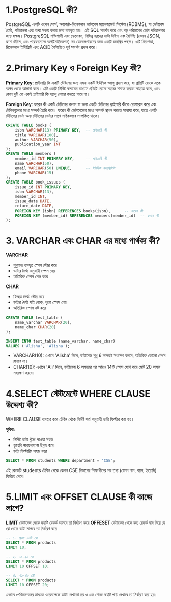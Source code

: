# 1.PostgreSQL কী?
PostgreSQL একটি ওপেন সোর্স, অবজেক্ট-রিলেশনাল ডাটাবেস ম্যানেজমেন্ট সিস্টেম (RDBMS), যা ডেটাবেস তৈরি, পরিচালনা এবং তথ্য সঞ্চয় করার জন্য ব্যবহৃত হয়। এটি SQL সমর্থন করে এবং বড় পরিমাণের ডেটা পরিচালনার জন্য সক্ষম। PostgreSQL শক্তিশালী এবং স্কেলেবল, বিভিন্ন ধরনের ডাটা টাইপ এবং বৈশিষ্ট্য (যেমন JSON, হ্যাশ টেবিল, এবং পারফরম্যান্স অপটিমাইজেশন) সহ ডেভেলপারদের জন্য একটি জনপ্রিয় পছন্দ। এটি নিরাপত্তা, রিলেশনাল ইন্টিগ্রিটি এবং ACID বৈশিষ্ট্যেও পূর্ণ সমর্থন প্রদান করে।

# 2.Primary Key ও  Foreign Key কী?
 
 **Primary Key**:
 প্রাইমারি কি একটি টেবিলের জন্য এমন একটি ইউনিক ভ্যালু প্রদান করে, যা প্রতিটি রোকে একে অপর থেকে আলাদা করে। এটি একটি নির্দিষ্ট কলামের মাধ্যমে প্রতিটি রোকে সহজে শনাক্ত করতে সাহায্য করে, এবং কোন দুটি রো একই প্রাইমারি কি ভ্যালু শেয়ার করতে পারে না।

**Foreign Key**:
ফরেন কী একটি টেবিলের কলাম যা অন্য একটি টেবিলের প্রাইমারি কীকে রেফারেন্স করে এবং টেবিলগুলোর মধ্যে সম্পর্ক তৈরি করে। ফরেন কী ডেটাবেজের মধ্যে সম্পর্ক স্থাপন করতে সাহায্য করে, যাতে একটি টেবিলের ডেটা অন্য টেবিলের ডেটার সাথে সঠিকভাবে সম্পর্কিত থাকে।

```sql
CREATE TABLE books (
    isbn VARCHAR(13) PRIMARY KEY,  -- প্রাইমারি কী
    title VARCHAR(100),
    author VARCHAR(50),
    publication_year INT
);
CREATE TABLE members (
    member_id INT PRIMARY KEY,     -- প্রাইমারি কী
    name VARCHAR(50),
    email VARCHAR(50) UNIQUE,      -- ইউনিক কনস্ট্রেইন্ট
    phone VARCHAR(15)
);
CREATE TABLE book_issues (
    issue_id INT PRIMARY KEY,
    isbn VARCHAR(13),
    member_id INT,
    issue_date DATE,
    return_date DATE,
    FOREIGN KEY (isbn) REFERENCES books(isbn),      -- ফরেন কী
    FOREIGN KEY (member_id) REFERENCES members(member_id)  -- ফরেন কী
);
```
# 3. VARCHAR এবং CHAR এর মধ্যে পার্থক্য কী?

**VARCHAR**
* শুধুমাত্র ব্যবহৃত স্পেস স্টোর করে
* ডাটার দৈর্ঘ্য অনুযায়ী স্পেস নেয়
* অতিরিক্ত স্পেস সেভ করে

**CHAR**
* ফিক্সড দৈর্ঘ্য স্টোর করে
* ডাটার দৈর্ঘ্য যাই হোক, পুরো স্পেস নেয়
* অতিরিক্ত স্পেস নষ্ট করে

```sql
CREATE TABLE test_table (
    name_varchar VARCHAR(20),
    name_char CHAR(20)
);

INSERT INTO test_table (name_varchar, name_char)
VALUES ('Alisha', 'Alisha');
```
* VARCHAR(10): এখানে 'Alisha' দিলে, ডাটাবেজ শুধু 6 অক্ষরই সংরক্ষণ করবে, অতিরিক্ত কোনো স্পেস রাখবে না।
* CHAR(10): এখানে 'Ali' দিলে, ডাটাবেজ 6 অক্ষরের পর আরও 14টি স্পেস যোগ করে মোট 20 অক্ষর সংরক্ষণ করবে।

# 4.SELECT স্টেটমেন্টে WHERE CLAUSE উদ্দেশ্য কী?
WHERE CLAUSE ব্যবহার করে টেবিল থেকে নির্দিষ্ট শর্ত অনুযায়ী ডাটা ফিল্টার করা হয়।

**সুবিধা:**
* নির্দিষ্ট ডাটা খুঁজে পাওয়া সহজ
* কুয়েরি পারফরম্যান্স উন্নত করে
* ডাটা ফিল্টারিং সহজ করে

```sql
SELECT * FROM students WHERE department = 'CSE';
```
এই কোডটি students টেবিল থেকে কেবল CSE বিভাগের শিক্ষার্থীদের সব তথ্য (যেমন নাম, বয়স, ইত্যাদি) ফিরিয়ে দেবে।

# 5.LIMIT এবং OFFSET CLAUSE কী কাজে লাগে?
**LIMIT**
ডেটাবেজ থেকে  কয়টি রেকর্ড আনবে তা নির্ধারণ করে
**OFFESET**
ডেটাবেজ থেকে কত রেকর্ড বাদ দিয়ে যে রো থেকে ডাটা লাগবে তা নির্ধারণ করে

```sql
-- ১. প্রথম ১০টি রো
SELECT * FROM products 
LIMIT 10;

-- ২. ১১-২০ রো
SELECT * FROM products 
LIMIT 10 OFFSET 10;

-- ৩. ২১-৩০ রো
SELECT * FROM products 
LIMIT 10 OFFSET 20;
```
এভাবে পেজিনেশনের মাধ্যমে ওয়েবপেজে ডাটা দেখানো হয় ও এক পেজে কয়টি পণ্য দেখাবে তা নির্ধারণ করা হয়।
